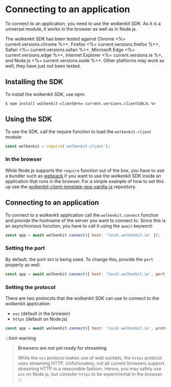 # Connecting to an application

To connect to an application, you need to use the wolkenkit SDK. As it is a universal module, it works in the browser as well as in Node.js.

The wolkenkit SDK has been tested against Chrome <%= current.versions.chrome %>+, Firefox <%= current.versions.firefox %>+, Safari <%= current.versions.safari %>+, Microsoft Edge <%= current.versions.edge %>+, Internet Explorer <%= current.versions.ie %>, and Node.js <%= current.versions.node %>+. Other platforms may work as well, they have just not been tested.

## Installing the SDK

To install the wolkenkit SDK, use npm:

```shell
$ npm install wolkenkit-client@<%= current.versions.clientSdkJs %>
```

## Using the SDK

To use the SDK, call the require function to load the `wolkenkit-client` module:

```javascript
const wolkenkit = require('wolkenkit-client');
```

### In the browser

While Node.js supports the `require` function out of the box, you have to use a bundler such as [webpack](https://webpack.js.org/) if you want to use the wolkenkit SDK inside an application that runs in the browser. For a simple example of how to set this up see the [wolkenkit-client-template-spa-vanilla-js](https://github.com/thenativeweb/wolkenkit-client-template-spa-vanilla-js) repository.

## Connecting to an application

To connect to a wolkenkit application call the `wolkenkit.connect` function and provide the hostname of the server you want to connect to. Since this is an asynchronous function, you have to call it using the `await` keyword:

```javascript
const app = await wolkenkit.connect({ host: 'local.wolkenkit.io' });
```

### Setting the port

By default, the port `443` is being used. To change this, provide the `port` property as well:

```javascript
const app = await wolkenkit.connect({ host: 'local.wolkenkit.io', port: 3000 });
```

### Setting the protocol

There are two protocols that the wolkenkit SDK can use to connect to the wolkenkit application:

- `wss` (default in the browser)
- `https` (default on Node.js)

```javascript
const app = await wolkenkit.connect({ host: 'local.wolkenkit.io', protocol: 'wss' });
```

:::hint-warning
> **Browsers are not yet ready for streaming**
>
> While the `wss` protocol makes use of web sockets, the `https` protocol uses streaming HTTP. Unfortunately, not all current browsers support streaming HTTP in a reasonable fashion. Hence, you may safely use `wss` on Node.js, but consider `https` to be experimental in the browser.
:::
